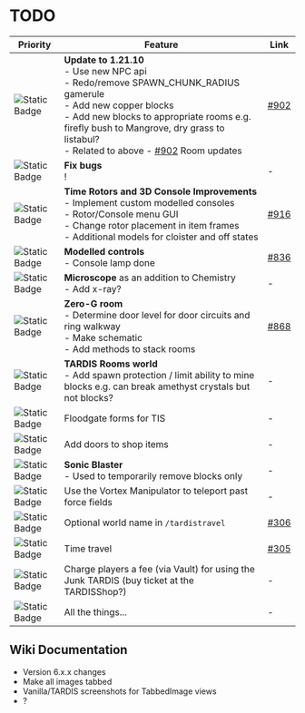# TODO

| Priority | Feature                                                                                                                                                                                                                    | Link |
|----------|----------------------------------------------------------------------------------------------------------------------------------------------------------------------------------------------------------------------------|------|
| ![Static Badge](https://img.shields.io/badge/WIP-f90?style=flat-square) | **Update to 1.21.10**<br/>- Use new NPC api<br/>- Redo/remove SPAWN_CHUNK_RADIUS gamerule<br/>- Add new copper blocks<br/>- Add new blocks to appropriate rooms e.g. firefly bush to Mangrove, dry grass to Iistabul?<br/>- Related to above - [#902](https://github.com/eccentricdevotion/TARDIS/issues/902) Room updates | [#902](https://github.com/eccentricdevotion/TARDIS/issues/902) |
| ![Static Badge](https://img.shields.io/badge/WIP-f90?style=flat-square) | **Fix bugs**<br/>!                                                                                                                                                                                                         | - |
| ![Static Badge](https://img.shields.io/badge/1-f00?style=flat-square) | **Time Rotors and 3D Console Improvements**<br/>- Implement custom modelled consoles<br/>- Rotor/Console menu GUI<br/>- Change rotor placement in item frames<br/>- Additional models for cloister and off states          | [#916](https://github.com/eccentricdevotion/TARDIS/issues/916) |
| ![Static Badge](https://img.shields.io/badge/1-f00?style=flat-square) | **Modelled controls**<br/>- Console lamp done                                                                                                                                                                              | [#836](https://github.com/eccentricdevotion/TARDIS/issues/836) |
| ![Static Badge](https://img.shields.io/badge/2-0c6?style=flat-square) | **Microscope** as an addition to Chemistry<br/>- Add x-ray?                                                                                                                                                                | - |
| ![Static Badge](https://img.shields.io/badge/2-0c6?style=flat-square) | **Zero-G room**<br/>- Determine door level for door circuits and ring walkway<br/>- Make schematic<br/>- Add methods to stack rooms                                                                                        | [#868](https://github.com/eccentricdevotion/TARDIS/issues/868) |
| ![Static Badge](https://img.shields.io/badge/3-06f?style=flat-square) | **TARDIS Rooms world**<br/>- Add spawn protection / limit ability to mine blocks e.g. can break amethyst crystals but not blocks?                                                                                          | - |
| ![Static Badge](https://img.shields.io/badge/3-06f?style=flat-square) | Floodgate forms for TIS                                                                                                                                                                                                    | - |
| ![Static Badge](https://img.shields.io/badge/3-06f?style=flat-square) | Add doors to shop items                                                                                                                                                                                                    | - |
| ![Static Badge](https://img.shields.io/badge/3-06f?style=flat-square) | **Sonic Blaster**<br/>- Used to temporarily remove blocks only                                                                                                                                                             | - |
| ![Static Badge](https://img.shields.io/badge/3-06f?style=flat-square) | Use the Vortex Manipulator to teleport past force fields                                                                                                                                                                   | - |
| ![Static Badge](https://img.shields.io/badge/3-06f?style=flat-square) | Optional world name in `/tardistravel`                                                                                                                                                                                     | [#306](https://github.com/eccentricdevotion/TARDIS/issues/306) |
| ![Static Badge](https://img.shields.io/badge/3-06f?style=flat-square) | Time travel                                                                                                                                                                                                                | [#305](https://github.com/eccentricdevotion/TARDIS/issues/305) |
| ![Static Badge](https://img.shields.io/badge/3-06f?style=flat-square) | Charge players a fee (via Vault) for using the Junk TARDIS (buy ticket at the TARDISShop?)                                                                                                                                 | - |
| ![Static Badge](https://img.shields.io/badge/3-06f?style=flat-square) | All the things...                                                                                                                                                                                                          | - |

## Wiki Documentation

* Version 6.x.x changes
* Make all images tabbed
* Vanilla/TARDIS screenshots for TabbedImage views
* ?
